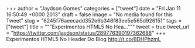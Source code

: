 
+++
author = "Jaydson Gomes"
categories = ["tweet"]
date = "Fri Jan 11 16:50:49 +0000 2013"
draft = false
image = "No media found for this Tweet"
slug = "6245f76aeecadd352e6b348f83ee5e565d926151"
tags = ["tweet"]
title = """Experimentos HTML5 No Hea..."""
tweet = true
tweet_url = "https://twitter.com/jaydson/status/289776390197362688"
+++
Experimentos HTML5 No Header Do Blog http://t.co/8DHPhzmL
